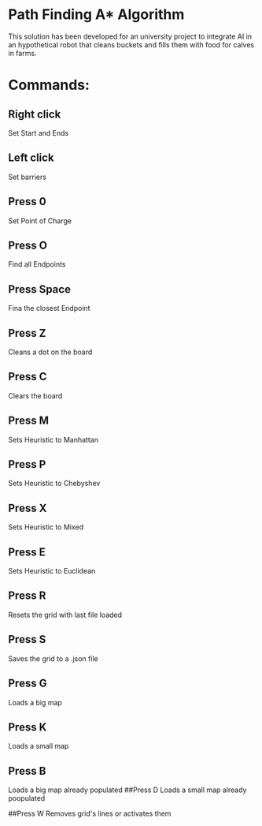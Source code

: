 # Path Finding A* Algorithm

This solution has been developed for an university project to integrate AI in an hypothetical robot that cleans buckets and fills them with food for calves in farms.

# Commands:

## Right click
Set Start and Ends

## Left click
Set barriers

## Press 0
Set Point of Charge

## Press O
Find all Endpoints

## Press Space
Fina the closest Endpoint

## Press Z
Cleans a dot on the board

## Press C
Clears the board

## Press M
Sets Heuristic to Manhattan

## Press P
Sets Heuristic to Chebyshev

## Press X
Sets Heuristic to Mixed

## Press E
Sets Heuristic to Euclidean

## Press R
Resets the grid with last file loaded

## Press S
Saves the grid to a .json file

## Press G
Loads a big map

## Press K
Loads a small map

## Press B
Loads a big map already populated
##Press D
Loads a small map already poopulated

##Press W
Removes grid's lines or activates them

